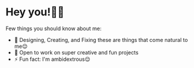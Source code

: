 # Hey you!✌🏾
Few things you should know about me:
- 🔧 Designing, Creating, and Fixing these are things that come natural to me😌
- 🤝 Open to work on super creative and fun projects
- ⚡ Fun fact: I'm ambidextrous😌


